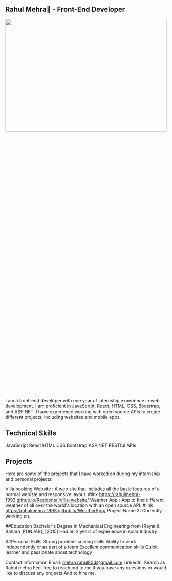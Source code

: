 ## Rahul Mehra🤞 - Front-End Developer

<img src="https://cdn.leonardo.ai/users/d68f73d9-bfc1-42ec-ae09-f95d981531d6/generations/27730823-6aea-4b15-8826-83a826258bd5/Leonardo_Diffusion_3d_image_of_a_table_with_laptop_and_program_1.jpg" width="100%" height="30%" >

I am a front-end developer with one year of internship experience in web development. I am proficient in JavaScript, React, HTML, CSS, Bootstrap, and ASP.NET. I have experience working with open source APIs to create different projects, including websites and mobile apps.

## Technical Skills
JavaScript
React
HTML
CSS
Bootstrap
ASP.NET
RESTful APIs

## Projects
Here are some of the projects that I have worked on during my internship and personal projects:

Villa booking Website : A web site that includes all the basic features of a normal webiste and responsive layout.
#link https://rahulmehra-1993.github.io/ResidentailVilla-website/
Weather App : App to find different weather of all over the world's location with an open source API.
#link https://rahulmehra-1993.github.io/WeatherApp/
Project Name 3: Currently working on.


##Education
Bachelor's Degree in Mechanical Engineering  from [Rayat & Bahara ,PUNJAB], [2015]
Had an 2 years of experience in solar Industry

##Personal Skills
Strong problem-solving skills
Ability to work independently or as part of a team
Excellent communication skills
Quick learner and passionate about technology

Contact Information
Email: mehra.rahul804@gmail.com
LinkedIn: Search as Rahul mehra 
Feel free to reach out to me if you have any questions or would like to discuss any projects.And to hire me.
